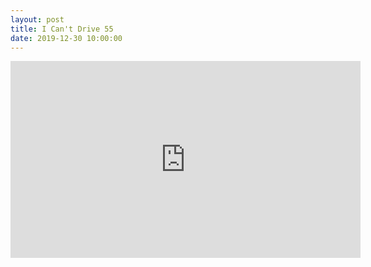 ```yaml
---
layout: post
title: I Can't Drive 55
date: 2019-12-30 10:00:00
---
```


<script src="http://gist-it.appspot.com/https://github.com/hiphoprefactor/hiphoprefactor.github.io/blob/master/_code/ICantDrive55.java"></script>
<iframe width="560" height="315" src="https://www.youtube.com/embed/RvV3nn_de2k" frameborder="0" allow="accelerometer; autoplay; encrypted-media; gyroscope; picture-in-picture" allowfullscreen></iframe>
